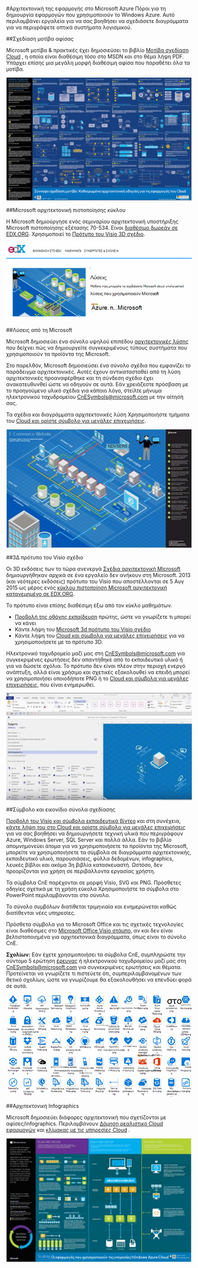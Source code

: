 <properties 
    pageTitle="Αρχιτεκτονική της εφαρμογής στο Microsoft Azure | Microsoft Azure" 
    description="Επισκόπηση αρχιτεκτονικής που καλύπτει κοινά μοτίβα σχεδίασης" 
    services="" 
    documentationCenter="" 
    authors="Rboucher" 
    manager="jwhit" 
    editor="mattshel"/>

<tags 
    ms.service="multiple" 
    ms.workload="na" 
    ms.tgt_pltfrm="na" 
    ms.devlang="na" 
    ms.topic="article" 
    ms.date="09/13/2016" 
    ms.author="robb"/>

#<a name="application-architecture-on-microsoft-azure"></a>Αρχιτεκτονική της εφαρμογής στο Microsoft Azure
Πόροι για τη δημιουργία εφαρμογών που χρησιμοποιούν το Windows Azure. Αυτό περιλαμβάνει εργαλεία για να σας βοηθήσει να σχεδιάσετε διαγράμματα για να περιγράψετε οπτικά συστήματα λογισμικού. 

##<a name="design-patterns-poster"></a>Σχεδίαση μοτίβα αφίσας

Microsoft μοτίβα & πρακτικές έχει δημοσιεύσει το βιβλίο [Μοτίβα σχεδίαση Cloud](http://msdn.microsoft.com/library/dn568099.aspx) , η οποία είναι διαθέσιμη τόσο στο MSDN και στο θέμα λήψη PDF. Υπάρχει επίσης μια μεγάλη μορφή διαθέσιμη αφίσα που παραθέτει όλα τα μοτίβα. 

![μοτίβα & πρακτικές Cloud μοτίβα αφίσας](./media/architecture-overview/PnPPatternPosterThumb.jpg)

##<a name="microsoft-architecture-certification-course"></a>Microsoft αρχιτεκτονική πιστοποίησης κύκλου

Η Microsoft δημιούργησε ενός σεμιναρίου αρχιτεκτονική υποστήριξης Microsoft πιστοποίησης εξέτασης 70-534. Είναι [διαθέσιμο δωρεάν σε EDX.ORG](https://www.edx.org/course/architecting-microsoft-azure-solutions-microsoft-dev205x).  Χρησιμοποιεί το [Πρότυπο του Visio 3D σχέδιο](#3d-blueprint-visio-template). 

![Αρχιτεκτονική Microsoft πιστοποίησης κύκλου](./media/architecture-overview/EDXCourse.png)


##<a name="microsoft-solutions"></a>Λύσεις από τη Microsoft

Microsoft δημοσιεύει ένα σύνολο υψηλού επιπέδου [αρχιτεκτονικές λύσης](http://aka.ms/azblueprints) που δείχνει πώς να δημιουργείτε συγκεκριμένους τύπους συστήματα που χρησιμοποιούν τα προϊόντα της Microsoft. 

Στο παρελθόν, Microsoft δημοσιεύσει ένα σύνολο σχέδια που εμφανίζει το παράδειγμα αρχιτεκτονικές. Αυτές έχουν αντικατασταθεί από τη λύση αρχιτεκτονικές προαναφέρθηκε και τη σύνδεση σχέδιο έχει ανακατευθυνθεί ώστε να οδηγούν σε αυτά. Εάν χρειάζεστε πρόσβαση με το προηγούμενο υλικό σχέδια για κάποιο λόγο, στείλτε μήνυμα ηλεκτρονικού ταχυδρομείου [CnESymbols@microsoft.com](mailto:CnESymbols@microsoft.com) με την αίτησή σας.   

Τα σχέδια και διαγράμματα αρχιτεκτονικές λύση Χρησιμοποιήστε τμήματα του [Cloud και ορίστε σύμβολο για μεγάλες επιχειρήσεις](#Drawing-symbol-and-icon-sets).   

![Διάγραμμα 3D σχέδιο αρχιτεκτονική της Microsoft](./media/architecture-overview/BluePrintThumb.jpg)



##<a name="3d-blueprint-visio-template"></a>3Δ πρότυπο του Visio σχέδιο

Οι 3D εκδόσεις των το τώρα ανενεργά [Σχέδια αρχιτεκτονική Microsoft](http://aka.ms/azblueprints) δημιουργήθηκαν αρχικά σε ένα εργαλείο δεν ανήκουν στη Microsoft. 2013 (και νεότερες εκδόσεις) πρότυπο του Visio που αποστέλλονται σε 5 Αυγ 2015 ως μέρος ενός [κύκλου πιστοποίηση Microsoft αρχιτεκτονική κατανεμημένο σε EDX.ORG](#microsoft-architecture-certification-course).

Το πρότυπο είναι επίσης διαθέσιμη έξω από τον κύκλο μαθημάτων. 

- [Προβολή της οθόνης εκπαίδευση](http://aka.ms/3dBlueprintTemplateVideo) πρώτης, ώστε να γνωρίζετε τι μπορεί να κάνει   
- Κάντε λήψη του [Microsoft 3d πρότυπο του Visio σχέδιο](http://aka.ms/3DBlueprintTemplate)
- Κάντε λήψη του [Cloud και σύμβολα για μεγάλες επιχειρήσεις](#drawing-symbol-and-icon-sets) για να χρησιμοποιήσετε με το πρότυπο 3D. 

Ηλεκτρονικό ταχυδρομείο μαζί μας στη [CnESymbols@microsoft.com](mailto:CnESymbols@microsoft.com) για συγκεκριμένες ερωτήσεις δεν απαντήθηκε από το εκπαιδευτικό υλικό ή για να δώσετε σχόλια. Το πρότυπο δεν είναι πλέον στην περιοχή ενεργό ανάπτυξη, αλλά είναι χρήσιμο και σχετικές εξακολουθεί να επειδή μπορεί να χρησιμοποιήσει οποιοδήποτε PNG ή το [Cloud και σύμβολα για μεγάλες επιχειρήσεις](#drawing-symbol-and-icon-sets), που είναι ενημερωθεί.  

![Πρότυπο του Visio 3D σχέδιο της Microsoft](./media/architecture-overview/3DBlueprintVisioTemplate.jpg)


##<a name="drawing-symbol-and-icon-sets"></a>Σύμβολο και εικονίδιο σύνολα σχεδίασης 

[Προβολή του Visio και σύμβολα εκπαιδευτικά βίντεο](http://aka.ms/CnESymbolsVideo) και στη συνέχεια, [κάντε λήψη του στο Cloud και ορίστε σύμβολο για μεγάλες επιχειρήσεις](http://aka.ms/CnESymbols) για να σας βοηθήσει να δημιουργήσετε τεχνική υλικά που περιγράφουν Azure, Windows Server, SQL Server και πολλά άλλα. Εάν το βιβλίο απομνημονεύει άτομα για να χρησιμοποιήσετε τα προϊόντα της Microsoft, μπορείτε να χρησιμοποιήσετε τα σύμβολα σε διαγράμματα αρχιτεκτονικής, εκπαιδευτικό υλικό, παρουσιάσεις, φύλλα δεδομένων, infographics, λευκές βίβλοι και ακόμα 3η βιβλία κατασκευαστή. Ωστόσο, δεν προορίζονται για χρήση σε περιβάλλοντα εργασίας χρήστη.

Τα σύμβολα CnE παρέχονται σε μορφή Visio, SVG και PNG. Πρόσθετες οδηγίες σχετικά με τη χρήση εύκολα Χρησιμοποιήστε τα σύμβολα στο PowerPoint περιλαμβάνονται στο σύνολο. 

Το σύνολο συμβόλων διατίθεται τριμηνιαία και ενημερώνεται καθώς διατίθενται νέες υπηρεσίες. 

Πρόσθετα σύμβολα για το Microsoft Office και τις σχετικές τεχνολογίες είναι διαθέσιμες στο [Microsoft Office Visio στάμπο](http://www.microsoft.com/en-us/download/details.aspx?id=35772), αν και δεν είναι βελτιστοποιημένα για αρχιτεκτονικά διαγράμματα, όπως είναι το σύνολο CnE.   

**Σχολίων:** Εάν έχετε χρησιμοποιήσει τα σύμβολα CnE, συμπληρώστε την σύντομο 5 ερώτηση [έρευνας](http://aka.ms/azuresymbolssurveyv2) ή ηλεκτρονικού ταχυδρομείου μαζί μας στη [CnESymbols@microsoft.com](mailto:CnESymbols@microsoft.com) για συγκεκριμένες ερωτήσεις και θέματα. Προτείνεται να γνωρίζετε τι πιστεύετε ότι, συμπεριλαμβανομένων των θετικό σχολίων, ώστε να γνωρίζουμε θα εξακολουθήσει να επενδύει φορά σε αυτά. 

![Cloud και για μεγάλες επιχειρήσεις σύμβολο/σύνολο εικονιδίων](./media/architecture-overview/CnESymbols.png)

##<a name="architecture-infographics"></a>Αρχιτεκτονική Infographics

Microsoft δημοσιεύει διάφορες αρχιτεκτονική που σχετίζονται με αφίσες/infographics. Περιλαμβάνουν [Δόμηση ρεαλιστικό Cloud εφαρμογών](https://azure.microsoft.com/documentation/infographics/building-real-world-cloud-apps/) και [κλίμακας με τις υπηρεσίες Cloud](https://azure.microsoft.com/documentation/infographics/cloud-services/) . 

![Azure αρχιτεκτονική Infographics](./media/architecture-overview/AzureArchInfographicThumb.jpg)
